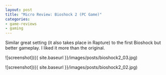 ```yaml
---
layout: post
title: "Micro Review: Bioshock 2 (PC Game)"
categories:
- game-reviews
- gaming
---
```



Similar great setting (it also takes place in Rapture) to the first Bioshock but better gameplay. I liked it more than the original.


![screenshot]({{ site.baseurl }}/images/posts/bioshock2_03.jpg)

![screenshot]({{ site.baseurl }}/images/posts/bioshock2_02.jpg)

